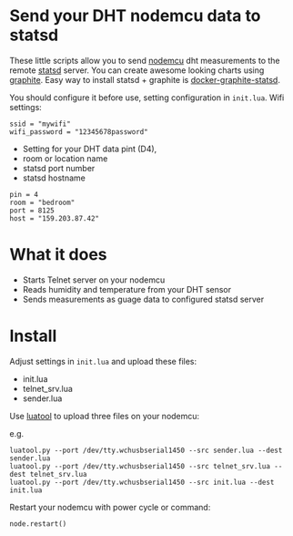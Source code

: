 # Send your DHT nodemcu data to statsd

These little scripts allow you to send [nodemcu](https://github.com/nodemcu/nodemcu-firmware) dht measurements to the remote [statsd](https://github.com/etsy/statsd) server. You can create awesome looking charts using [graphite](http://graphite.wikidot.com/). Easy way to install statsd + graphite is [docker-graphite-statsd](https://github.com/hopsoft/docker-graphite-statsd).

You should configure it before use, setting configuration in ```init.lua```. Wifi settings:

```
ssid = "mywifi"
wifi_password = "12345678password"
```

* Setting for your DHT data pint (D4), 
* room or location name 
* statsd port number
* statsd hostname

```
pin = 4
room = "bedroom"
port = 8125
host = "159.203.87.42"
```

# What it does
* Starts Telnet server on your nodemcu
* Reads humidity and temperature from your DHT sensor
* Sends measurements as guage data to configured statsd server

# Install

Adjust settings in ```init.lua``` and upload these files:

* init.lua
* telnet_srv.lua
* sender.lua

Use [luatool](https://github.com/4refr0nt/luatool) to upload three files on your nodemcu:

e.g. 
``` 
luatool.py --port /dev/tty.wchusbserial1450 --src sender.lua --dest sender.lua
luatool.py --port /dev/tty.wchusbserial1450 --src telnet_srv.lua --dest telnet_srv.lua
luatool.py --port /dev/tty.wchusbserial1450 --src init.lua --dest init.lua
```
Restart your nodemcu with power cycle or command:
```
node.restart()
```
